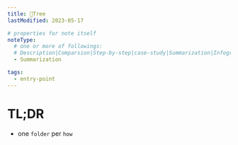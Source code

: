 ```yaml
---
title: 🚪Tree
lastModified: 2023-05-17

# properties for note itself
noteType:
  # one or more of followings: 
  # Description|Comparsion|Step-by-step|case-study|Summarization|Infographic
  - Summarization

tags:
  - entry-point
---
```

# TL;DR
- one `folder` per `how`
